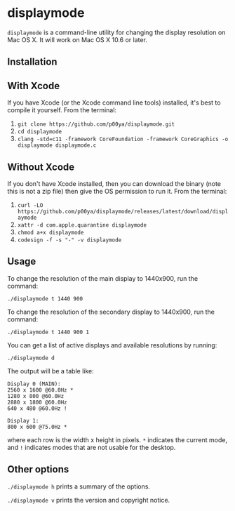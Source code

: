 # displaymode

`displaymode` is a command-line utility for changing the display resolution on Mac OS X.  It will work on Mac OS X 10.6 or later.

## Installation

## With Xcode

If you have Xcode (or the Xcode command line tools) installed, it's best to compile it yourself.  From the terminal:

1. `git clone https://github.com/p00ya/displaymode.git`
2. `cd displaymode`
3. `clang -std=c11 -framework CoreFoundation -framework CoreGraphics -o displaymode displaymode.c`

## Without Xcode

If you don't have Xcode installed, then you can download the binary (note this is not a zip file) then give the OS permission to run it.  From the terminal:

1. `curl -LO https://github.com/p00ya/displaymode/releases/latest/download/displaymode`
2. `xattr -d com.apple.quarantine displaymode`
3. `chmod a+x displaymode`
4. `codesign -f -s "-" -v displaymode`

## Usage

To change the resolution of the main display to 1440x900, run the command:

```
./displaymode t 1440 900
```

To change the resolution of the secondary display to 1440x900, run the command:

```
./displaymode t 1440 900 1
```

You can get a list of active displays and available resolutions by running:

```
./displaymode d
```
The output will be a table like:

```
Display 0 (MAIN):
2560 x 1600 @60.0Hz *
1280 x 800 @60.0Hz
2880 x 1800 @60.0Hz
640 x 480 @60.0Hz !

Display 1:
800 x 600 @75.0Hz *
```

where each row is the width x height in pixels.  `*` indicates the current mode, and `!` indicates modes that are not usable for the desktop.

## Other options

`./displaymode h` prints a summary of the options.

`./displaymode v` prints the version and copyright notice.
